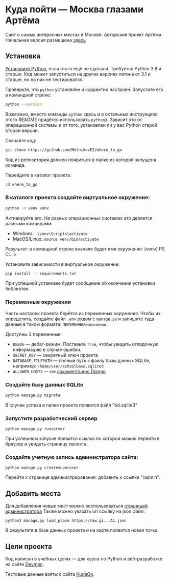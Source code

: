 # Куда пойти — Москва глазами Артёма

Сайт о самых интересных местах в Москве. Авторский проект Артёма.
Начальная версия размещена [здесь](http://melwheretogo.pythonanywhere.com/)

## Установка
[Установите Python](https://www.python.org/), если этого ещё не сделали. Требуется Python 3.8 и старше. Код может запуститься на других версиях питона от 3.1 и старше, но на них не тестировался.

Проверьте, что `python` установлен и корректно настроен. Запустите его в командной строке:
```sh
python --version
```
Возможно, вместо команды `python` здесь и в остальных инструкциях этого README придётся использовать `python3`. Зависит это от операционной системы и от того, установлен ли у вас Python старой второй версии.

Скачайте код:
```sh
git clone https://github.com/MelnikovEI/where_to_go
```
Код из репозитория должен появиться в папке из которой запущена команда.

Перейдите в каталог проекта:
```sh
cd where_to_go
```

### В каталоге проекта создайте виртуальное окружение:
```sh
python -m venv venv
```

Активируйте его. На разных операционных системах это делается разными командами:

- Windows: `.\venv\Scripts\activate`
- MacOS/Linux: `source venv/bin/activate`

Результат: в командной строке вначале будет имя окружения: (venv) PS С:\...>
 
Установите зависимости в виртуальное окружение:
```sh
pip install -r requirements.txt
```
При успешной установке будет сообщение об окончании установки библиотек.

### Переменные окружения

Часть настроек проекта берётся из переменных окружения. Чтобы их определить, создайте файл `.env` рядом с `manage.py` и запишите туда данные в таком формате: `ПЕРЕМЕННАЯ=значение`.

Доступны 3 переменные:
- `DEBUG` — дебаг-режим. Поставьте `True`, чтобы увидеть отладочную информацию в случае ошибки.
- `SECRET_KEY` — секретный ключ проекта
- `DATABASE_FILEPATH` — полный путь к файлу базы данных SQLite, например: `/home/user/schoolbase.sqlite3`
- `ALLOWED_HOSTS` — см [документацию Django](https://docs.djangoproject.com/en/4.2/ref/settings/#allowed-hosts)

### Создайте базу данных SQLite

```sh
python manage.py migrate
```
В случае успеха в папке проекта появится файл "bd.sqlite3"
### Запустите разработческий сервер
```
python manage.py runserver
```
При успешном запуске появится ссылка по которой можно перейти в браузер и увидеть страницу проекта.
### Создайте учетную запись администратора сайта:
```
python manage.py createsuperuser
```
Перейти к странице администрирования: добавить к ссылке "/admin".
## Добавить места
Для добавления новых мест можно воспользоваться [страницей администратора](https://melwheretogo.pythonanywhere.com/admin/)
Также можно указать url ссылку на json файл:
```
python3 manage.py load_place https://raw.gi...A1.json
```
В результате в базе данных проекта и на карте появится новая точка.
## Цели проекта

Код написан в учебных целях — для курса по Python и веб-разработке на сайте [Devman](https://dvmn.org).

Тестовые данные взяты с сайта [KudaGo](https://kudago.com).
